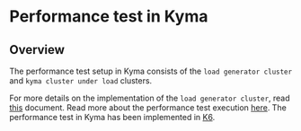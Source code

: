 # Performance test in Kyma

## Overview

The performance test setup in Kyma consists of the `load generator cluster` and `kyma cluster under load` clusters. 

For more details on the implementation of the `load generator cluster`, read [this](docs/performance-test-cluster-setup.md) document. Read more about the performance test execution [here](docs/performance-test-execution.md). The performance test in Kyma has been implemented in [K6](https://k6.io/).
